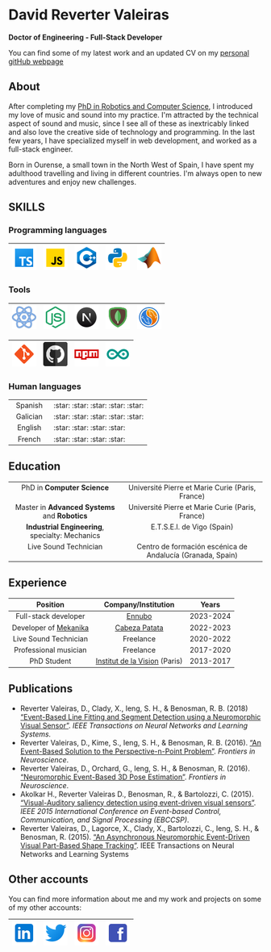 # David Reverter Valeiras

**Doctor of Engineering - Full-Stack Developer**

You can find some of my latest work and an updated CV on my [personal gitHub webpage](https://valeiras.github.io/)

## About

After completing my [PhD in Robotics and Computer Science](https://theses.hal.science/tel-01727349/document), I introduced my love of music and sound into my practice. I'm attracted by the technical aspect of sound and music, since I see all of these as inextricably linked and also love the creative side of technology and programming. In the last few years, I have specialized myself in web development, and worked as a full-stack engineer.

Born in Ourense, a small town in the North West of Spain, I have spent my adulthood travelling and living in different countries. I'm always open to new adventures and enjoy new challenges.

## SKILLS

### Programming languages

| <img src="icons\icons8-typescript-48.png"> | <img src="icons\icons8-javascript-48.png"> | <img src="icons\icons8-c++-48.png"> | <img src="icons\icons8-python-48.png"> | <img src="icons\icons8-matlab-48.png"> |
| ------------------------------------------ | ------------------------------------------ | ----------------------------------- | -------------------------------------- | -------------------------------------- |

### Tools

| <img src="icons\icons8-react-48.png"> | <img src="icons\icons8-node-js-48.png"> | <img src="icons\icons8-nextjs-48.png"> | <img src="icons\icons8-mongodb-48.png"> | <img src="icons\icons8-mysql-48.png"> |
| ------------------------------------- | --------------------------------------- | -------------------------------------- | --------------------------------------- | ------------------------------------- |

| <img src="icons\icons8-git-48.png"> | <img src="icons\icons8-github-48.png"> | <img src="icons\icons8-npm-48.png"> | <img src="icons\icons8-arduino-48.png"> |
| ----------------------------------- | -------------------------------------- | ----------------------------------- | --------------------------------------- |

### Human languages

<table>
  <tbody>
    <tr valign="top">
      <td width="30%" align="center">
        Spanish
      </td>
      <td width="70%" align="left">
        :star: :star: :star: :star: :star: 
      </td>
   </tr>
   <tr valign="top">
      <td width="30%" align="center">
        Galician
      </td>
      <td width="70%" align="left">
        :star: :star: :star: :star: :star: 
      </td>
   </tr>
  <tr valign="top">
      <td width="30%" align="center">
        English
      </td>
      <td width="70%" align="left">
        :star: :star: :star: :star: 
      </td>
   </tr>
        <tr valign="top">
      <td width="30%" align="center">
        French
      </td>
      <td width="70%" align="left">
        :star: :star: :star: :star: 
      </td>
   </tr>
  </tbody>
</table>

## Education

<table>
  <tbody>
    <tr valign="top">
      <td align="center">
        PhD in <b>Computer Science</b>
      </td>
      <td align="center">
        Université Pierre et Marie Curie (Paris, France) 
      </td>
   </tr>
   <tr valign="top">
      <td align="center">
        Master in <b>Advanced Systems</b> and <b>Robotics</b>
      </td>
      <td align="center">
        Université Pierre et Marie Curie (Paris, France)
      </td>
   </tr>
  <tr valign="top">
      <td align="center">
        <b>Industrial Engineering</b>, specialty: Mechanics
      </td>
      <td align="center">
        E.T.S.E.I. de Vigo (Spain) 
      </td>
   </tr>
   <tr valign="top">
      <td align="center">
        Live Sound Technician
      </td>
      <td align="center">
        Centro de formación escénica de Andalucía (Granada, Spain) 
      </td>
   </tr>
  </tbody>
</table>

## Experience

|                                  Position                                   |                         Company/Institution                          |   Years   |
| :-------------------------------------------------------------------------: | :------------------------------------------------------------------: | :-------: |
|                            Full-stack developer                             |                   [Ennubo](https://www.ennubo.es/)                   | 2023-2024 |
| Developer of [Mekanika](https://www.behance.net/gallery/170303287/Mekanika) |              [Cabeza Patata](https://cabezapatata.com/)              | 2022-2023 |
|                            Live Sound Technician                            |                              Freelance                               | 2020-2022 |
|                            Professional musician                            |                              Freelance                               | 2017-2020 |
|                                 PhD Student                                 | [Institut de la Vision](https://www.institut-vision.org/en/) (Paris) | 2013-2017 |

## Publications

- Reverter Valeiras, D., Clady, X., Ieng, S. H., & Benosman, R. B. (2018) [“Event-Based Line Fitting and Segment Detection using a Neuromorphic Visual Sensor”](https://ieeexplore.ieee.org/abstract/document/8463622). _IEEE Transactions on Neural Networks and Learning Systems._
- Reverter Valeiras, D., Kime, S., Ieng, S. H., & Benosman, R. B. (2016). [“An Event-Based Solution to the Perspective-n-Point Problem”](https://www.frontiersin.org/articles/10.3389/fnins.2016.00208/full). _Frontiers in Neuroscience_.
- Reverter Valeiras, D., Orchard, G., Ieng, S. H., & Benosman, R. (2016). [“Neuromorphic Event-Based 3D Pose Estimation”](https://www.frontiersin.org/articles/10.3389/fnins.2015.00522/full). _Frontiers in Neuroscience_.
- Akolkar H., Reverter Valeiras D., Benosman, R., & Bartolozzi, C. (2015). [“Visual-Auditory saliency detection using event-driven visual sensors”](https://ieeexplore.ieee.org/abstract/document/7300674). _IEEE 2015 International Conference on Event-based Control, Communication, and Signal Processing (EBCCSP)_.
- Reverter Valeiras, D., Lagorce, X., Clady, X., Bartolozzi, C., Ieng, S. H., & Benosman, R. (2015). [“An Asynchronous Neuromorphic Event-Driven Visual Part-Based Shape Tracking”](https://ieeexplore.ieee.org/abstract/document/7063246). IEEE Transactions on Neural Networks and Learning Systems

## Other accounts

You can find more information about me and my work and projects on some of my other accounts:

| [<img src="icons\icons8-linkedin-48.png">](https://www.linkedin.com/in/david-reverter-valeiras-b8772440/) | [<img src="icons\icons8-twitter-48.png">](https://twitter.com/Valeiras) | [<img src="icons\icons8-instagram-48.png">](https://www.instagram.com/drvaleiras/) | [<img src="icons\icons8-facebook-48.png">](https://www.facebook.com/errepuntovaleiras) |
| --------------------------------------------------------------------------------------------------------- | ----------------------------------------------------------------------- | ---------------------------------------------------------------------------------- | -------------------------------------------------------------------------------------- |
